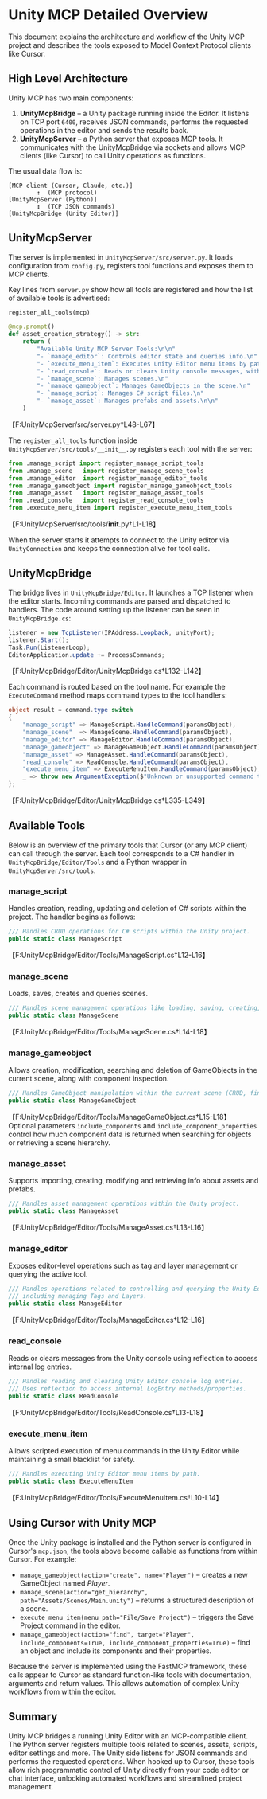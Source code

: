 # Unity MCP Detailed Overview

This document explains the architecture and workflow of the Unity MCP project and describes the tools exposed to Model Context Protocol clients like Cursor.

## High Level Architecture

Unity MCP has two main components:

1. **UnityMcpBridge** – a Unity package running inside the Editor. It listens on TCP port `6400`, receives JSON commands, performs the requested operations in the editor and sends the results back.
2. **UnityMcpServer** – a Python server that exposes MCP tools. It communicates with the UnityMcpBridge via sockets and allows MCP clients (like Cursor) to call Unity operations as functions.

The usual data flow is:

```
[MCP client (Cursor, Claude, etc.)]
        ↕  (MCP protocol)
[UnityMcpServer (Python)]
        ↕  (TCP JSON commands)
[UnityMcpBridge (Unity Editor)]
```

## UnityMcpServer

The server is implemented in `UnityMcpServer/src/server.py`. It loads configuration from `config.py`, registers tool functions and exposes them to MCP clients.

Key lines from `server.py` show how all tools are registered and how the list of available tools is advertised:

```python
register_all_tools(mcp)
```

```python
@mcp.prompt()
def asset_creation_strategy() -> str:
    return (
        "Available Unity MCP Server Tools:\n\n"
        "- `manage_editor`: Controls editor state and queries info.\n"
        "- `execute_menu_item`: Executes Unity Editor menu items by path.\n"
        "- `read_console`: Reads or clears Unity console messages, with filtering options.\n"
        "- `manage_scene`: Manages scenes.\n"
        "- `manage_gameobject`: Manages GameObjects in the scene.\n"
        "- `manage_script`: Manages C# script files.\n"
        "- `manage_asset`: Manages prefabs and assets.\n\n"
    )
```
【F:UnityMcpServer/src/server.py†L48-L67】

The `register_all_tools` function inside `UnityMcpServer/src/tools/__init__.py` registers each tool with the server:

```python
from .manage_script import register_manage_script_tools
from .manage_scene   import register_manage_scene_tools
from .manage_editor  import register_manage_editor_tools
from .manage_gameobject import register_manage_gameobject_tools
from .manage_asset   import register_manage_asset_tools
from .read_console   import register_read_console_tools
from .execute_menu_item import register_execute_menu_item_tools
```
【F:UnityMcpServer/src/tools/__init__.py†L1-L18】

When the server starts it attempts to connect to the Unity editor via `UnityConnection` and keeps the connection alive for tool calls.

## UnityMcpBridge

The bridge lives in `UnityMcpBridge/Editor`. It launches a TCP listener when the editor starts. Incoming commands are parsed and dispatched to handlers. The code around setting up the listener can be seen in `UnityMcpBridge.cs`:

```csharp
listener = new TcpListener(IPAddress.Loopback, unityPort);
listener.Start();
Task.Run(ListenerLoop);
EditorApplication.update += ProcessCommands;
```
【F:UnityMcpBridge/Editor/UnityMcpBridge.cs†L132-L142】

Each command is routed based on the tool name. For example the `ExecuteCommand` method maps command types to the tool handlers:

```csharp
object result = command.type switch
{
    "manage_script" => ManageScript.HandleCommand(paramsObject),
    "manage_scene"  => ManageScene.HandleCommand(paramsObject),
    "manage_editor" => ManageEditor.HandleCommand(paramsObject),
    "manage_gameobject" => ManageGameObject.HandleCommand(paramsObject),
    "manage_asset" => ManageAsset.HandleCommand(paramsObject),
    "read_console" => ReadConsole.HandleCommand(paramsObject),
    "execute_menu_item" => ExecuteMenuItem.HandleCommand(paramsObject),
    _ => throw new ArgumentException($"Unknown or unsupported command type: {command.type}"),
};
```
【F:UnityMcpBridge/Editor/UnityMcpBridge.cs†L335-L349】

## Available Tools

Below is an overview of the primary tools that Cursor (or any MCP client) can call through the server. Each tool corresponds to a C# handler in `UnityMcpBridge/Editor/Tools` and a Python wrapper in `UnityMcpServer/src/tools`.

### manage_script
Handles creation, reading, updating and deletion of C# scripts within the project.
The handler begins as follows:
```csharp
/// Handles CRUD operations for C# scripts within the Unity project.
public static class ManageScript
```
【F:UnityMcpBridge/Editor/Tools/ManageScript.cs†L12-L16】

### manage_scene
Loads, saves, creates and queries scenes.
```csharp
/// Handles scene management operations like loading, saving, creating, and querying hierarchy.
public static class ManageScene
```
【F:UnityMcpBridge/Editor/Tools/ManageScene.cs†L14-L18】

### manage_gameobject
Allows creation, modification, searching and deletion of GameObjects in the current scene, along with component inspection.
```csharp
/// Handles GameObject manipulation within the current scene (CRUD, find, components).
public static class ManageGameObject
```
【F:UnityMcpBridge/Editor/Tools/ManageGameObject.cs†L15-L18】
Optional parameters `include_components` and `include_component_properties` control how much component data is returned when searching for objects or retrieving a scene hierarchy.

### manage_asset
Supports importing, creating, modifying and retrieving info about assets and prefabs.
```csharp
/// Handles asset management operations within the Unity project.
public static class ManageAsset
```
【F:UnityMcpBridge/Editor/Tools/ManageAsset.cs†L13-L16】

### manage_editor
Exposes editor-level operations such as tag and layer management or querying the active tool.
```csharp
/// Handles operations related to controlling and querying the Unity Editor state,
/// including managing Tags and Layers.
public static class ManageEditor
```
【F:UnityMcpBridge/Editor/Tools/ManageEditor.cs†L12-L16】

### read_console
Reads or clears messages from the Unity console using reflection to access internal log entries.
```csharp
/// Handles reading and clearing Unity Editor console log entries.
/// Uses reflection to access internal LogEntry methods/properties.
public static class ReadConsole
```
【F:UnityMcpBridge/Editor/Tools/ReadConsole.cs†L13-L18】

### execute_menu_item
Allows scripted execution of menu commands in the Unity Editor while maintaining a small blacklist for safety.
```csharp
/// Handles executing Unity Editor menu items by path.
public static class ExecuteMenuItem
```
【F:UnityMcpBridge/Editor/Tools/ExecuteMenuItem.cs†L10-L14】

## Using Cursor with Unity MCP

Once the Unity package is installed and the Python server is configured in Cursor's `mcp.json`, the tools above become callable as functions from within Cursor. For example:

- `manage_gameobject(action="create", name="Player")` – creates a new GameObject named *Player*.
- `manage_scene(action="get_hierarchy", path="Assets/Scenes/Main.unity")` – returns a structured description of a scene.
- `execute_menu_item(menu_path="File/Save Project")` – triggers the Save Project command in the editor.
- `manage_gameobject(action="find", target="Player", include_components=True, include_component_properties=True)` – find an object and include its components and their properties.

Because the server is implemented using the FastMCP framework, these calls appear to Cursor as standard function-like tools with documentation, arguments and return values. This allows automation of complex Unity workflows from within the editor.

## Summary

Unity MCP bridges a running Unity Editor with an MCP-compatible client. The Python server registers multiple tools related to scenes, assets, scripts, editor settings and more. The Unity side listens for JSON commands and performs the requested operations. When hooked up to Cursor, these tools allow rich programmatic control of Unity directly from your code editor or chat interface, unlocking automated workflows and streamlined project management.

